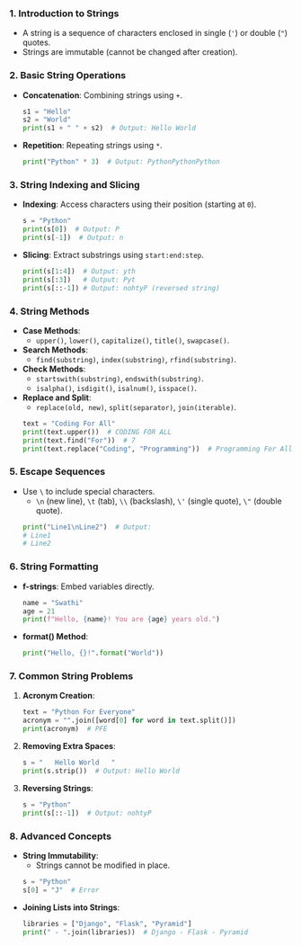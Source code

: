 ### 1. **Introduction to Strings**
- A string is a sequence of characters enclosed in single (`'`) or double (`"`) quotes.
- Strings are immutable (cannot be changed after creation).
  
### 2. **Basic String Operations**
- **Concatenation**: Combining strings using `+`.
  ```python
  s1 = "Hello"
  s2 = "World"
  print(s1 + " " + s2)  # Output: Hello World
  ```
- **Repetition**: Repeating strings using `*`.
  ```python
  print("Python" * 3)  # Output: PythonPythonPython
  ```

### 3. **String Indexing and Slicing**
- **Indexing**: Access characters using their position (starting at `0`).
  ```python
  s = "Python"
  print(s[0])  # Output: P
  print(s[-1])  # Output: n
  ```
- **Slicing**: Extract substrings using `start:end:step`.
  ```python
  print(s[1:4])  # Output: yth
  print(s[:3])   # Output: Pyt
  print(s[::-1]) # Output: nohtyP (reversed string)
  ```

### 4. **String Methods**
- **Case Methods**:
  - `upper()`, `lower()`, `capitalize()`, `title()`, `swapcase()`.
- **Search Methods**:
  - `find(substring)`, `index(substring)`, `rfind(substring)`.
- **Check Methods**:
  - `startswith(substring)`, `endswith(substring)`.
  - `isalpha()`, `isdigit()`, `isalnum()`, `isspace()`.
- **Replace and Split**:
  - `replace(old, new)`, `split(separator)`, `join(iterable)`.
  ```python
  text = "Coding For All"
  print(text.upper())  # CODING FOR ALL
  print(text.find("For"))  # 7
  print(text.replace("Coding", "Programming"))  # Programming For All
  ```

### 5. **Escape Sequences**
- Use `\` to include special characters.
  - `\n` (new line), `\t` (tab), `\\` (backslash), `\'` (single quote), `\"` (double quote).
  ```python
  print("Line1\nLine2")  # Output:
  # Line1
  # Line2
  ```

### 6. **String Formatting**
- **f-strings**: Embed variables directly.
  ```python
  name = "Swathi"
  age = 21
  print(f"Hello, {name}! You are {age} years old.")
  ```
- **format() Method**:
  ```python
  print("Hello, {}!".format("World"))
  ```

### 7. **Common String Problems**
1. **Acronym Creation**:
   ```python
   text = "Python For Everyone"
   acronym = "".join([word[0] for word in text.split()])
   print(acronym)  # PFE
   ```
2. **Removing Extra Spaces**:
   ```python
   s = "   Hello World   "
   print(s.strip())  # Output: Hello World
   ```
3. **Reversing Strings**:
   ```python
   s = "Python"
   print(s[::-1])  # Output: nohtyP
   ```

### 8. **Advanced Concepts**
- **String Immutability**:
  - Strings cannot be modified in place.
  ```python
  s = "Python"
  s[0] = "J"  # Error
  ```
- **Joining Lists into Strings**:
  ```python
  libraries = ["Django", "Flask", "Pyramid"]
  print(" - ".join(libraries))  # Django - Flask - Pyramid

